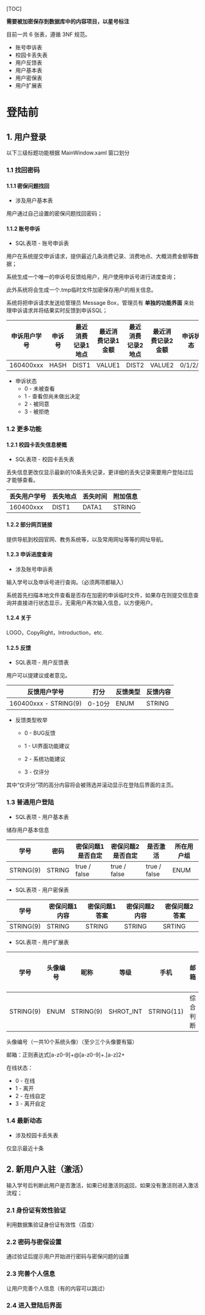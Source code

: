 [TOC]

**需要被加密保存到数据库中的内容项目，以星号标注**

目前一共 6 张表，遵循 3NF 规范。

- 账号申诉表
- 校园卡丢失表
- 用户反馈表
- 用户基本表
- 用户密保表
- 用户扩展表

# 登陆前

## 1. 用户登录

以下三级标题功能根据 MainWindow.xaml 窗口划分

### 1.1 找回密码

#### 1.1.1 密保问题找回

- 涉及用户基本表

用户通过自己设置的密保问题找回密码；

#### 1.1.2 账号申诉

- SQL表项 - 账号申诉表

用户在系统提交申诉请求，提供最近几条消费记录、消费地点、大概消费金额等数据；

系统生成一个唯一的申诉号反馈给用户，用户使用申诉号进行进度查询；

此外系统将会生成一个.tmp临时文件加密保存用户的相关信息。

系统将把申诉请求发送给管理员 Message Box，管理员有 **单独的功能界面** 来处理申诉请求并将结果实时反馈到申诉SQL；

| 申诉用户学号 | 申诉号 | 最近消费记录1地点 | 最近消费记录1金额 | 最近消费记录2地点 | 最近消费记录2金额 | 申诉状态 | 申诉是否被修改 | 占用学号  |
| ------------ | ------ | ----------------- | ----------------- | ----------------- | ----------------- | -------- | -------------- | --------- |
| 160400xxx    | HASH   | DIST1             | VALUE1            | DIST2             | VALUE2            | 0/1/2/3  | false          | 160400xxx |

- 申诉状态
  - 0 - 未被查看
  - 1 - 查看但尚未做出决定
  - 2 - 被同意
  - 3 - 被拒绝

### 1.2 更多功能

#### 1.2.1 校园卡丢失信息梗概

- SQL表项 - 校园卡丢失表

丢失信息更改仅显示最新的10条丢失记录，更详细的丢失记录需要用户登陆过后才能够查看。

| 丢失用户学号 | 丢失地点 | 丢失时间 | 附加信息 |
| ------------ | -------- | -------- | -------- |
| 160400xxx    | DIST1    | DATA1    | STRING   |

#### 1.2.2 部分网页链接

提供导航到校园官网、教务系统等，以及常用网址等等的网址导航。

#### 1.2.3 申诉进度查询

- 涉及账号申诉表

输入学号以及申诉号进行查询。（必须两项都输入）

系统首先扫描本地文件查看是否存在加密的申诉临时文件，如果存在则提交信息查询并直接进行状态显示，无需用户再次输入信息，以方便用户。

#### 1.2.4 关于

LOGO，CopyRight，Introduction，etc.

#### 1.2.5 反馈

- SQL表项 - 用户反馈表

用户可以提建议或者意见。

| 反馈用户学号          | 打分   | 反馈类型 | 反馈内容 |
| --------------------- | ------ | -------- | -------- |
| 160400xxx - STRING(9) | 0-10分 | ENUM     | STRING   |

- 反馈类型枚举

  - 0 - BUG反馈
  - 1 - UI界面功能建议
  - 2 - 系统功能建议

  - 3 - 仅评分

其中“仅评分”项的高分内容将会被筛选并滚动显示在登陆后界面的主页。

### 1.3 普通用户登陆

- SQL表项 - 用户基本表

储存用户基本信息

| 学号      | 密码   | 密保问题1是否自定 | 密保问题2是否自定 | 是否激活     | 所在用户组 |
| --------- | ------ | ----------------- | ----------------- | ------------ | ---------- |
| STRING(9) | STRING | true / false      | true / false      | true / false | ENUM       |

- SQL表项 - 用户密保表

| 学号      | 密保问题1内容 | 密保问题1答案 | 密保问题2内容 | 密保问题2答案 |
| --------- | ------------- | ------------- | ------------- | ------------- |
| STRING(9) | STRING        | STRING        | STRING        | SRTING        |

- SQL表项 - 用户扩展表

| 学号      | 头像编号 | 昵称      | 等级      | 手机       | 邮箱     | 最后一次在线时间 | 在线状态 | 自定状态 | 校园卡是否丢失 |
| --------- | -------- | --------- | --------- | ---------- | -------- | ---------------- | -------- | -------- | -------------- |
| STRING(9) | ENUM     | STRING(9) | SHROT_INT | STRING(11) | 综合判断 | DATE             | ENUM     | STRING   | BOOLEAN        |

头像编号（一共10个系统头像）（至少三个头像要有猫）

邮箱：正则表达式[a-z0-9]+@[a-z0-9]+.[a-z]2+

在线状态：

- 0 - 在线
- 1 - 离开
- 2 - 在线自定
- 3 - 离开自定

### 1.4 最新动态

- 涉及校园卡丢失表

仅显示最近十条

## 2. 新用户入驻（激活）

输入学号后判断此用户是否激活，如果已经激活则返回，如果没有激活则进入激活流程；

### 2.1 身份证有效性验证

利用数据集验证身份证有效性（百度）

### 2.2 密码与密保设置

通过验证后提示用户开始进行密码与密保问题的设置

### 2.3 完善个人信息

让用户完善个人信息（有的内容可以跳过）

### 2.4 进入登陆后界面
